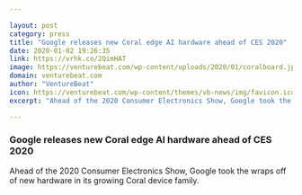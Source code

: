 ```yaml
---

layout: post
category: press
title: "Google releases new Coral edge AI hardware ahead of CES 2020"
date: 2020-01-02 19:26:35
link: https://vrhk.co/2QimHAT
image: https://venturebeat.com/wp-content/uploads/2020/01/coralboard.jpg?w=1200&strip=all
domain: venturebeat.com
author: "VentureBeat"
icon: https://venturebeat.com/wp-content/themes/vb-news/img/favicon.ico
excerpt: "Ahead of the 2020 Consumer Electronics Show, Google took the wraps off of new hardware in its growing Coral device family."

---
```


### Google releases new Coral edge AI hardware ahead of CES 2020

Ahead of the 2020 Consumer Electronics Show, Google took the wraps off of new hardware in its growing Coral device family.